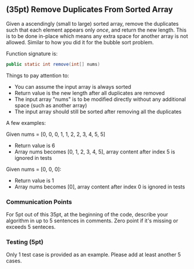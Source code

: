 ## (35pt) Remove Duplicates From Sorted Array

Given a ascendingly (small to large) sorted array, remove the duplicates such that each element appears only *once*, and return the new length. This is to be done in-place which means any extra space for another array is not allowed. Similar to how you did it for the bubble sort problem.

Function signature is:

```java
public static int remove(int[] nums)
```

Things to pay attention to:

- You can assume the input array is always sorted
- Return value is the new length after all duplicates are removed
- The input array "nums" is to be modified directly without any additional space (such as another array)
- The input array should still be sorted after removing all the duplicates

A few examples: 

Given nums = [0, 0, 0, 1, 1, 2, 2, 3, 4, 5, 5]

- Return value is 6
- Array nums becomes [0, 1, 2, 3, 4, 5], array content after index 5 is ignored in tests

Given nums = [0, 0, 0]:

- Return value is 1
- Array nums becomes [0], array content after index 0 is ignored in tests

### Communication Points

For 5pt out of this 35pt, at the beginning of the code, describe your algorithm in up to 5 sentences in comments. Zero point if it's missing or exceeds 5 senteces. 

### Testing (5pt)
Only 1 test case is provided as an example. Please add at least another 5 cases.
